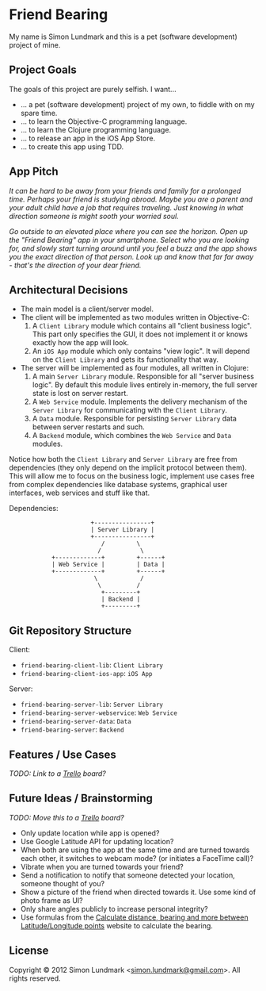 # Friend Bearing

My name is Simon Lundmark and this is a pet (software development) project of mine.


## Project Goals

The goals of this project are purely selfish. I want...

- ... a pet (software development) project of my own, to fiddle with on my spare time.
- ... to learn the Objective-C programming language.
- ... to learn the Clojure programming language.
- ... to release an app in the iOS App Store.
- ... to create this app using TDD.


## App Pitch

_It can be hard to be away from your friends and family for a prolonged time. Perhaps your friend is studying abroad. Maybe you are a parent and your adult child have a job that requires traveling. Just knowing in what direction someone is might sooth your worried soul._

_Go outside to an elevated place where you can see the horizon. Open up the "Friend Bearing" app in your smartphone. Select who you are looking for, and slowly start turning around until you feel a buzz and the app shows you the exact direction of that person. Look up and know that far far away - that's the direction of your dear friend._


## Architectural Decisions

- The main model is a client/server model.
- The client will be implemented as two modules written in Objective-C:
 	1. A `Client Library` module which contains all "client business logic". This part only specifies the GUI, it does not implement it or knows exactly how the app will look.
	2. An `iOS App` module which only contains "view logic". It will depend on the `Client Library` and gets its functionality that way.
- The server will be implemented as four modules, all written in Clojure:
	1. A main `Server Library` module. Responsible for all "server business logic". By default this module lives entirely in-memory, the full server state is lost on server restart.
	2. A `Web Service` module. Implements the delivery mechanism of the `Server Library` for communicating with the `Client Library`.
	3. A `Data` module. Responsible for persisting `Server Library` data between server restarts and such.
	4. A `Backend` module, which combines the `Web Service` and `Data` modules.

Notice how both the `Client Library` and `Server Library` are free from dependencies (they only depend on the implicit protocol between them). This will allow me to focus on the business logic, implement use cases free from complex dependencies like database systems, graphical user interfaces, web services and stuff like that.

Dependencies:
```
                       +----------------+
                       | Server Library |
                       +----------------+
                          /         \
                         /           \
            +-------------+         +------+
            | Web Service |         | Data |
            +-------------+         +------+
                        \            /
                         \          /
                          +---------+
                          | Backend |
                          +---------+
```


## Git Repository Structure

Client:

- `friend-bearing-client-lib`: `Client Library`
- `friend-bearing-client-ios-app`: `iOS App`

Server:

- `friend-bearing-server-lib`: `Server Library`
- `friend-bearing-server-webservice`: `Web Service`
- `friend-bearing-server-data`: `Data`
- `friend-bearing-server`: `Backend`


## Features / Use Cases

_TODO: Link to a [Trello](http://www.trello.com/) board?_


## Future Ideas / Brainstorming

_TODO: Move this to a [Trello](http://www.trello.com/) board?_

- Only update location while app is opened?
- Use Google Latitude API for updating location?
- When both are using the app at the same time and are turned towards each other, it switches to webcam mode? (or initiates a FaceTime call)?
- Vibrate when you are turned towards your friend?
- Send a notification to notify that someone detected your location, someone thought of you?
- Show a picture of the friend when directed towards it. Use some kind of photo frame as UI?
- Only share angles publicly to increase personal integrity?
- Use formulas from the [Calculate distance, bearing and more between Latitude/Longitude points](http://www.movable-type.co.uk/scripts/latlong.html) website to calculate the bearing.

## License

Copyright © 2012 Simon Lundmark &lt;<simon.lundmark@gmail.com>&gt;. All rights reserved.